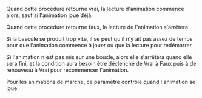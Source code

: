 Quand cette procédure retourne vrai, la lecture d'animation commence alors, sauf si l'animation joue déjà.

Quand cette procédure retourne faux, la lecture de l'animation s'arrêtera.

Si la bascule se produit trop vite, il se peut qu'il n'y ait pas assez de temps pour que l'animation commence à jouer ou que la lecture pour redémarrer.

Si l'animation n'est pas mis sur une boucle, alors elle s'arrêtera quand elle sera fini, et la condition aura besoin être déclenché de Vrai à Faux puis à de renouveau à Vrai pour recommencer l'animation.

Pour les animations de marche, ce paramètre contrôle quand l'animation se joue.